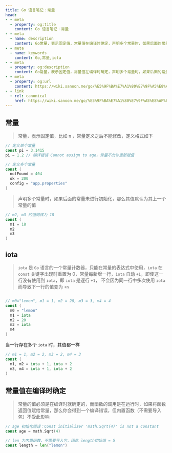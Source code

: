 ```yaml
---
title: Go 语言笔记：常量
head:
- - meta
  - property: og:title
    content: Go 语言笔记：常量
- - meta
  - name: description
    content: Go常量，表示固定值，常量值在编译时确定，声明多个常量时，如果后面的常量未进行初始化，那么其值默认为其上一个常量的值
- - meta
  - name: keywords
    content: Go,常量,iota
- - meta
  - property: og:description
    content: Go常量，表示固定值，常量值在编译时确定，声明多个常量时，如果后面的常量未进行初始化，那么其值默认为其上一个常量的值
- - meta
  - property: og:url
    content: https://wiki.sanoon.me/go/%E5%9F%BA%E7%A1%80%E7%9F%A5%E8%AF%86/%E5%B8%B8%E9%87%8F
- - link
  - rel: canonical
    href: https://wiki.sanoon.me/go/%E5%9F%BA%E7%A1%80%E7%9F%A5%E8%AF%86/%E5%B8%B8%E9%87%8F
---
```


## 常量

> 常量，表示固定值，比如 `π` ，常量定义之后不能修改，定义格式如下

```go
// 定义单个常量
const pi = 3.1415
pi = 1.2 // 编译错误 Cannot assign to age，常量不允许重新赋值

// 定义多个常量
const (
  notFound = 404
  ok = 200
  config = "app.properties"
)
```

> 声明多个常量时，如果后面的常量未进行初始化，那么其值默认为其上一个常量的值

```go
// m2, m3 的值同样为 18
const (
  m1 = 18
  m2
  m3
)
```

  

## iota

> `iota` 是 `Go` 语言的一个常量计数器，只能在常量的表达式中使用，`iota` 在 `const` 关键字出现时重置为 0，常量每新增一行，`iota` 自动 `+1`，即使这一行没有使用到 `iota`，即 `iota` 是逐行 `+1`， 不会因为同一行中多次使用 `iota` 而导致下一行的值变为 `+n`

```go

// m0="lemon", m1 = 1, m2 = 20, m3 = 3, m4 = 4
const (
  m0 = "lemon"
  m1 = iota
  m2 = 20
  m3 = iota
  m4
)
```

当一行存在多个 `iota` 时，其值都一样

```go
// m1 = 1, m2 = 2, m3 = 2, m4 = 3
const (
  m1, m2 = iota + 1, iota + 2
  m3, m4 = iota + 1, iota + 2
)
```

  

## 常量值在编译时确定

> 常量的值必须是在编译时就确定的，而函数的调用是在运行时，如果将函数返回值赋给常量，那么你会得到一个编译错误，但内置函数（不需要导入包）不受此影响

```go
// age 初始化错误：Const initializer 'math.Sqrt(4)' is not a constant
const age = math.Sqrt(4) 

// len 为内置函数，不需要导入包，因此 length初始值 = 5
const length = len("lemon") 
```

  

